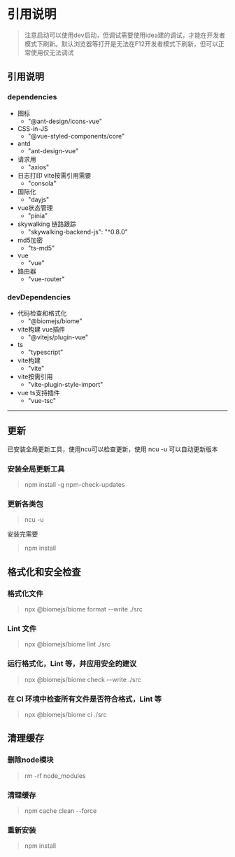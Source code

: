 # 引用说明
> 注意启动可以使用dev启动，但调试需要使用idea建的调试，才能在开发者模式下刷新。默认浏览器等打开是无法在F12开发者模式下刷新，但可以正常使用仅无法调试
## 引用说明
### dependencies
  - 图标 
    - "@ant-design/icons-vue"
  - CSS-in-JS
    - "@vue-styled-components/core"
  - antd
    - "ant-design-vue"
  - 请求用
    - "axios"
  - 日志打印 vite按需引用需要
    - "consola"
  - 国际化
    - "dayjs"
  - vue状态管理
    - "pinia"
  - skywalking 链路跟踪
    - "skywalking-backend-js": "^0.8.0"
  - md5加密
    - "ts-md5"
  - vue
    - "vue"
  - 路由器
    - "vue-router"
### devDependencies
  - 代码检查和格式化
    - "@biomejs/biome"
  - vite构建 vue插件
    - "@vitejs/plugin-vue"
  - ts
    - "typescript"
  - vite构建
    - "vite"
  - vite按需引用
    - "vite-plugin-style-import"
  - vue ts支持插件
    - "vue-tsc"
---
## 更新
已安装全局更新工具，使用ncu可以检查更新，使用 ncu -u 可以自动更新版本

### 安装全局更新工具
> npm install -g npm-check-updates

### 更新各类包
> ncu -u

安装完需要
> npm install

## 格式化和安全检查
### 格式化文件
> npx @biomejs/biome format --write ./src

### Lint 文件
> npx @biomejs/biome lint ./src

### 运行格式化，Lint 等，并应用安全的建议
> npx @biomejs/biome check --write ./src

### 在 CI 环境中检查所有文件是否符合格式，Lint 等
> npx @biomejs/biome ci ./src

## 清理缓存
### 删除node模块
> rm -rf node_modules

### 清理缓存
> npm cache clean --force

### 重新安装
> npm install
